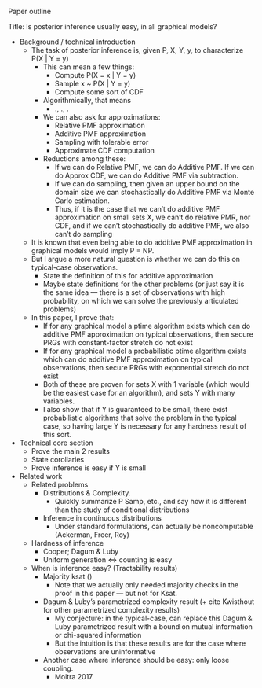Paper outline

Title: Is posterior inference usually easy, in all graphical models?

- Background / technical introduction
    - The task of posterior inference is, given P, X, Y, y, to characterize P(X | Y = y)
        - This can mean a few things:
            - Compute P(X = x | Y = y)
            - Sample x ~ P(X | Y = y)
            - Compute some sort of CDF
        - Algorithmically, that means
            - ., ., .
        - We can also ask for approximations:
            - Relative PMF approximation
            - Additive PMF approximation
            - Sampling with tolerable error
            - Approximate CDF computation
        - Reductions among these:
            - If we can do Relative PMF, we can do Additive PMF.  If we can do Approx CDF, we can do Additive PMF via subtraction.
            - If we can do sampling, then given an upper bound on the domain size we can stochastically do Additive PMF via Monte Carlo estimation.
            - Thus, if it is the case that we can’t do additive PMF approximation on small sets X, we can’t do relative PMR, nor CDF, and if we can’t stochastically do additive PMF, we also can’t do sampling
    - It is known that even being able to do additive PMF approximation in graphical models would imply P = NP.
    - But I argue a more natural question is whether we can do this on typical-case observations.
        - State the definition of this for additive approximation
        - Maybe state definitions for the other problems (or just say it is the same idea — there is a set of observations with high probability, on which we can solve the previously articulated problems)
    - In this paper, I prove that:
        - If for any graphical model a ptime algorithm exists which can do additive PMF approximation on typical observations, then secure PRGs with constant-factor stretch do not exist
        - If for any graphical model a probabilistic ptime algorithm exists which can do additive PMF approximation on typical observations, then secure PRGs with exponential stretch do not exist
        - Both of these are proven for sets X with 1 variable (which would be the easiest case for an algorithm), and sets Y with many variables.
        - I also show that if Y is guaranteed to be small, there exist probabilistic algorithms that solve the problem in the typical case, so having large Y is necessary for any hardness result of this sort.
- Technical core section
    - Prove the main 2 results
    - State corollaries
    - Prove inference is easy if Y is small
- Related work
    - Related problems
        - Distributions & Complexity.
            - Quickly summarize P Samp, etc., and say how it is different than the study of conditional distributions
        - Inference in continuous distributions
            - Under standard formulations, can actually be noncomputable (Ackerman, Freer, Roy)
    - Hardness of inference
        - Cooper; Dagum & Luby
        - Uniform generation <=> counting is easy
    - When is inference easy? (Tractability results)
        - Majority ksat ()
            - Note that we actually only needed majority checks in the proof in this paper — but not for Ksat.
        - Dagum & Luby’s parametrized complexity result (+ cite Kwisthout for other parametrized complexity results)
            - My conjecture: in the typical-case, can replace this Dagum & Luby parametrized result with a bound on mutual information or chi-squared information
            - But the intuition is that these results are for the case where observations are uninformative
        - Another case where inference should be easy: only loose coupling.
            - Moitra 2017


